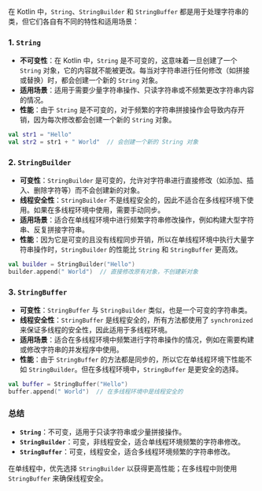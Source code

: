 在 Kotlin 中，`String`、`StringBuilder` 和 `StringBuffer` 都是用于处理字符串的类，但它们各自有不同的特性和适用场景：

### 1. `String`
- **不可变性**：在 Kotlin 中，`String` 是不可变的，这意味着一旦创建了一个 `String` 对象，它的内容就不能被更改。每当对字符串进行任何修改（如拼接或替换）时，都会创建一个新的 `String` 对象。
- **适用场景**：适用于需要少量字符串操作、只读字符串或不频繁更改字符串内容的情况。
- **性能**：由于 `String` 是不可变的，对于频繁的字符串拼接操作会导致内存开销，因为每次修改都会创建一个新的 `String` 对象。

```kotlin
val str1 = "Hello"
val str2 = str1 + " World"  // 会创建一个新的 String 对象
```

### 2. `StringBuilder`
- **可变性**：`StringBuilder` 是可变的，允许对字符串进行直接修改（如添加、插入、删除字符等）而不会创建新的对象。
- **线程安全性**：`StringBuilder` 不是线程安全的，因此不适合在多线程环境下使用。如果在多线程环境中使用，需要手动同步。
- **适用场景**：适合在单线程环境中进行频繁字符串修改操作，例如构建大型字符串、反复拼接字符串。
- **性能**：因为它是可变的且没有线程同步开销，所以在单线程环境中执行大量字符串操作时，`StringBuilder` 的性能比 `String` 和 `StringBuffer` 更高效。

```kotlin
val builder = StringBuilder("Hello")
builder.append(" World")  // 直接修改原有对象，不创建新对象
```

### 3. `StringBuffer`
- **可变性**：`StringBuffer` 与 `StringBuilder` 类似，也是一个可变的字符串类。
- **线程安全性**：`StringBuffer` 是线程安全的，所有方法都使用了 `synchronized` 来保证多线程的安全性，因此适用于多线程环境。
- **适用场景**：适合在多线程环境中频繁进行字符串操作的情况，例如在需要构建或修改字符串的并发程序中使用。
- **性能**：由于 `StringBuffer` 的方法都是同步的，所以它在单线程环境下性能不如 `StringBuilder`。但在多线程环境中，`StringBuffer` 是更安全的选择。

```kotlin
val buffer = StringBuffer("Hello")
buffer.append(" World")  // 在多线程环境中是线程安全的
```

### 总结
- **`String`**：不可变，适用于只读字符串或少量拼接操作。
- **`StringBuilder`**：可变，非线程安全，适合单线程环境频繁的字符串修改。
- **`StringBuffer`**：可变，线程安全，适合多线程环境频繁的字符串修改。

在单线程中，优先选择 `StringBuilder` 以获得更高性能；在多线程中则使用 `StringBuffer` 来确保线程安全。